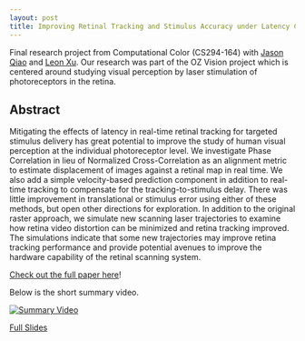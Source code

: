 ```yaml
---
layout: post
title: Improving Retinal Tracking and Stimulus Accuracy under Latency Constraints for AOSLO
---
```


Final research project from Computational Color (CS294-164) with [Jason Qiao](https://github.com/jqiao2) and [Leon Xu](https://github.com/leonxu1). 
Our research was part of the OZ Vision project which is centered around studying visual perception by laser stimulation of photoreceptors in the retina.

## Abstract

Mitigating the effects of latency in real-time retinal tracking for targeted stimulus delivery has great potential to improve the study of human visual perception at the individual photoreceptor level. We investigate Phase Correlation in lieu of Normalized Cross-Correlation as an alignment metric to estimate displacement of images against a retinal map in real time. We also add a simple velocity-based prediction component in addition to real-time tracking to compensate for the tracking-to-stimulus delay. There was little improvement in translational or stimulus error using either of these methods, but open other directions for exploration. In addition to the original raster approach, we simulate new scanning laser trajectories to examine how retina video distortion can be minimized and retina tracking improved. The simulations indicate that some new trajectories may improve retina tracking performance and provide potential avenues to improve the hardware capability of the retinal scanning system.

[Check out the full paper here](https://drive.google.com/file/d/1K2535o0LJYgCAs7xAJdR391JEuXMDzZM/view?usp=sharing)!

Below is the short summary video.

[![Summary Video](https://img.youtube.com/vi/DVqr2ySz1ao/0.jpg)](https://youtu.be/DVqr2ySz1ao)

[Full Slides](https://docs.google.com/presentation/d/1c8rYclDQdUfnVWDwS7rZmIPbI1uk7CaPbAliFgWFOhA/edit?usp=sharing)
